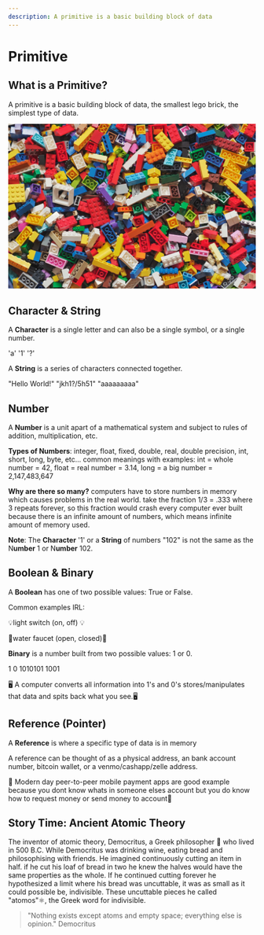 ```yaml
---
description: A primitive is a basic building block of data
---
```


# Primitive

## What is a Primitive?

A primitive is a basic building block of data, the smallest lego brick, the simplest type of data. 

![](../.gitbook/assets/xavi-cabrera-kn-umdzqdjm-unsplash.jpg)

## Character & String

A **Character** is a single letter and can also be a single symbol, or a single number.

'a'       '1'      '?'

A **String** is a series of characters connected together.

"Hello World!"      "jkh1?/5h51"      "aaaaaaaaa"

## Number

A **Number** is a unit apart of a mathematical system and subject to rules of addition, multiplication, etc.

**Types of Numbers**: integer, float, fixed, double, real, double precision, int, short, long, byte, etc... common meanings with examples: int = whole number = 42, float = real number = 3.14, long = a big number = 2,147,483,647

**Why are there so many?** computers have to store numbers in memory which causes problems in the real world. take the fraction 1/3 = .333 where 3 repeats forever, so this fraction would crash every computer ever built because there is an infinite amount of numbers, which means infinite amount of memory used.

**Note**: The **Character** '1' or a **String** of numbers "102" is not the same as the N**umber** 1 or N**umber** 102.

## Boolean & Binary

A **Boolean** has one of two possible values: True or False.

Common examples IRL:

💡light switch \(on, off\) 💡

🚰water faucet \(open, closed\)🚰 

**Binary** is a number built from two possible values: 1 or 0.

1     0      1010101     1001

🖥 A computer converts all information into 1's and 0's stores/manipulates that data and spits back what you see.🖥

## Reference \(Pointer\)

A **Reference** is where a specific type of data is in memory

A reference can be thought of as a physical address, an bank account number, bitcoin wallet, or a venmo/cashapp/zelle address.   

💸 Modern day peer-to-peer mobile payment apps are good example because you dont know whats in someone elses account but you do know how to request money or send money to account💸 

## Story Time: Ancient Atomic Theory

The inventor of atomic theory, Democritus, a Greek philosopher  🤔 who lived in 500 B.C. While Democritus was drinking wine, eating bread and philosophising with friends. He imagined continuously cutting an item in half. if he cut his loaf of bread in two he knew the halves would have the same properties as the whole. If he continued cutting forever he hypothesized a limit where his bread was uncuttable, it was as small as it could possible be, indivisible. These uncuttable pieces he called "atomos"⚛, the Greek word for indivisible.

> "Nothing exists except atoms and empty space; everything else is opinion."  Democritus

